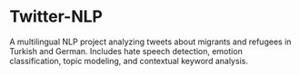 # Twitter-NLP
A multilingual NLP project analyzing tweets about migrants and refugees in Turkish and German. Includes hate speech detection, emotion classification, topic modeling, and contextual keyword analysis.
